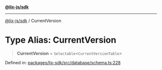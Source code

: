 [**@lix-js/sdk**](../README.md)

***

[@lix-js/sdk](../README.md) / CurrentVersion

# Type Alias: CurrentVersion

> **CurrentVersion** = `Selectable`\<`CurrentVersionTable`\>

Defined in: [packages/lix-sdk/src/database/schema.ts:228](https://github.com/opral/monorepo/blob/53ab73e26c8882477681775708373fdf29620a50/packages/lix-sdk/src/database/schema.ts#L228)
